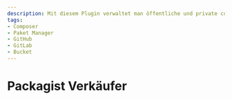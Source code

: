 ```yaml
---
description: Mit diesem Plugin verwaltet man öffentliche und private composer repositories auf Packagist und ermöglicht den Verkauf inklusive Lizenzverwaltung auf Shopware 6 Basis.
tags:
- Composer
- Paket Manager
- GitHub
- GitLab
- Bucket
---
```


# Packagist Verkäufer
